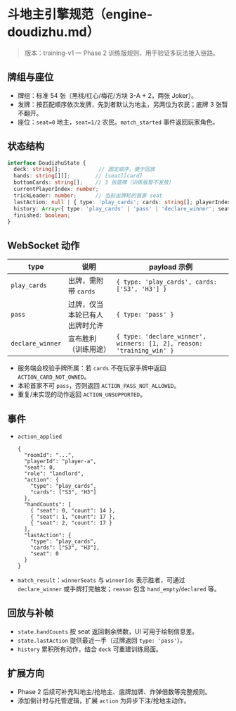 # 斗地主引擎规范（engine-doudizhu.md）

> 版本：training-v1 — Phase 2 训练版规则，用于验证多玩法接入链路。

## 牌组与座位
- 牌组：标准 54 张（黑桃/红心/梅花/方块 3-A + 2，两张 Joker）。
- 发牌：按匹配顺序依次发牌，先到者默认为地主，另两位为农民；底牌 3 张暂不翻开。
- 座位：`seat=0` 地主，`seat=1/2` 农民。`match_started` 事件返回玩家角色。

## 状态结构
```ts
interface DoudizhuState {
  deck: string[];            // 固定顺序，便于回放
  hands: string[][];        // [seat][card]
  bottomCards: string[];    // 3 张底牌（训练版暂不发放）
  currentPlayerIndex: number;
  trickLeader: number;      // 当前出牌轮的首家 seat
  lastAction: null | { type: 'play_cards'; cards: string[]; playerIndex: number };
  history: Array<{ type: 'play_cards' | 'pass' | 'declare_winner'; seat: number; cards: string[] }>;
  finished: boolean;
}
```

## WebSocket 动作
| type | 说明 | payload 示例 |
| --- | --- | --- |
| `play_cards` | 出牌，需附带 `cards` | `{ type: 'play_cards', cards: ['S3', 'H3'] }` |
| `pass` | 过牌，仅当本轮已有人出牌时允许 | `{ type: 'pass' }` |
| `declare_winner` | 宣布胜利（训练用途） | `{ type: 'declare_winner', winners: [1, 2], reason: 'training_win' }` |

- 服务端会校验手牌所属：若 `cards` 不在玩家手牌中返回 `ACTION_CARD_NOT_OWNED`。
- 本轮首家不可 `pass`，否则返回 `ACTION_PASS_NOT_ALLOWED`。
- 重复/未实现的动作返回 `ACTION_UNSUPPORTED`。

## 事件
- `action_applied`
  ```jsonc
  {
    "roomId": "...",
    "playerId": "player-a",
    "seat": 0,
    "role": "landlord",
    "action": {
      "type": "play_cards",
      "cards": ["S3", "H3"]
    },
    "handCounts": [
      { "seat": 0, "count": 14 },
      { "seat": 1, "count": 17 },
      { "seat": 2, "count": 17 }
    ],
    "lastAction": {
      "type": "play_cards",
      "cards": ["S3", "H3"],
      "seat": 0
    }
  }
  ```
- `match_result`：`winnerSeats` 与 `winnerIds` 表示胜者，可通过 `declare_winner` 或手牌打完触发；`reason` 包含 `hand_empty`/`declared` 等。

## 回放与补帧
- `state.handCounts` 按 seat 返回剩余牌数，UI 可用于绘制信息差。
- `state.lastAction` 提供最近一手（过牌返回 `type: 'pass'`）。
- `history` 累积所有动作，结合 `deck` 可重建训练局面。

## 扩展方向
- Phase 2 后续可补充叫地主/抢地主、底牌加牌、炸弹倍数等完整规则。
- 添加倒计时与托管逻辑，扩展 `action` 为异步下注/抢地主动作。
